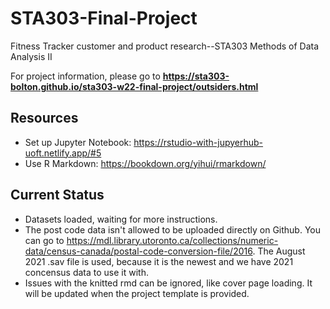 # STA303-Final-Project
Fitness Tracker customer and product research--STA303 Methods of Data Analysis II

For project information, please go to **https://sta303-bolton.github.io/sta303-w22-final-project/outsiders.html**

## Resources
* Set up Jupyter Notebook: https://rstudio-with-jupyerhub-uoft.netlify.app/#5
* Use R Markdown: https://bookdown.org/yihui/rmarkdown/

## Current Status
* Datasets loaded, waiting for more instructions.
* The post code data isn't allowed to be uploaded directly on Github. You can go to https://mdl.library.utoronto.ca/collections/numeric-data/census-canada/postal-code-conversion-file/2016. The August 2021 .sav file is used, because it is the newest and we have 2021 concensus data to use it with.
* Issues with the knitted rmd can be ignored, like cover page loading. It will be updated when the project template is provided.
